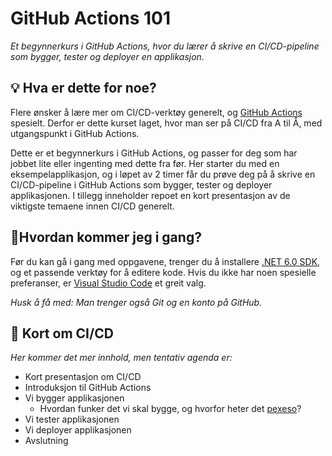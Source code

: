 GitHub Actions 101
==================
_Et begynnerkurs i GitHub Actions, hvor du lærer å skrive en CI/CD-pipeline som bygger, tester og deployer en applikasjon._

💡 Hva er dette for noe?
------------------------
Flere ønsker å lære mer om CI/CD-verktøy generelt, og [GitHub Actions](https://docs.github.com/en/actions/learn-github-actions) spesielt. Derfor er dette kurset laget, hvor man ser på CI/CD fra A til Å, med utgangspunkt i GitHub Actions.

Dette er et begynnerkurs i GitHub Actions, og passer for deg som har jobbet lite eller ingenting med dette fra før. Her starter du med en eksempelapplikasjon, og i løpet av 2 timer får du prøve deg på å skrive en CI/CD-pipeline i GitHub Actions som bygger, tester og deployer applikasjonen. I tillegg inneholder repoet en kort presentasjon av de viktigste temaene innen CI/CD generelt.

🚦Hvordan kommer jeg i gang?
----------------------------
Før du kan gå i gang med oppgavene, trenger du å installere [.NET 6.0 SDK](https://dotnet.microsoft.com/en-us/download), og et passende verktøy for å editere kode. Hvis du ikke har noen spesielle preferanser, er [Visual Studio Code](https://code.visualstudio.com/) et greit valg.

_Husk å få med: Man trenger også Git og en konto på GitHub._

🐙 Kort om CI/CD
----------------
_Her kommer det mer innhold, men tentativ agenda er:_
- Kort presentasjon om CI/CD
- Introduksjon til GitHub Actions
- Vi bygger applikasjonen
    - Hvordan funker det vi skal bygge, og hvorfor heter det [pexeso](https://en.wiktionary.org/wiki/pexeso)?
- Vi tester applikasjonen
- Vi deployer applikasjonen
- Avslutning
